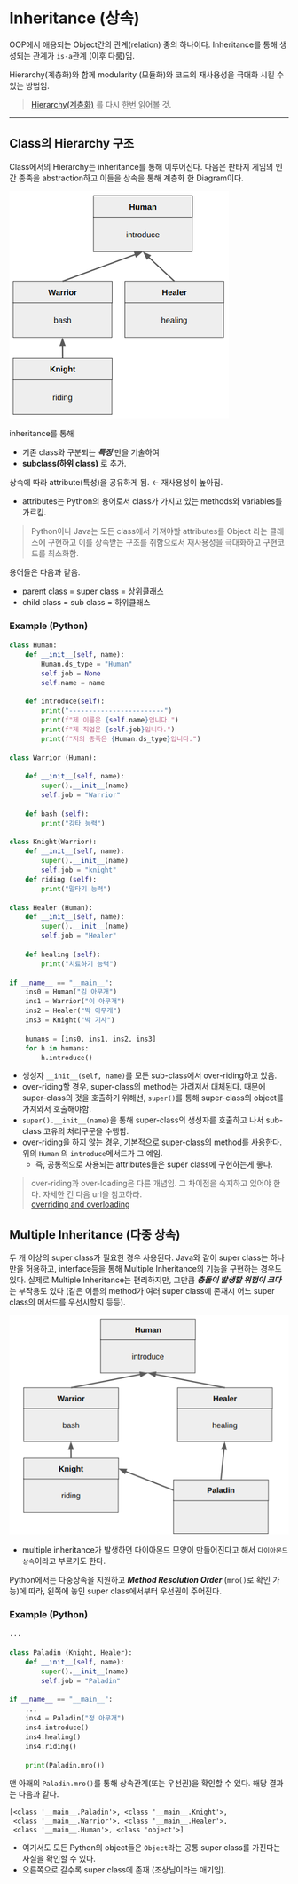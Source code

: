 # Inheritance (상속)

OOP에서 애용되는 Object간의 관계(relation) 중의 하나이다. Inheritance를 통해 생성되는 관계가 `is-a`관계 (이후 다룸)임.

Hierarchy(계층화)와 함께 modularity (모듈화)와 코드의 재사용성을 극대화 시킬 수 있는 방법임.

> [Hierarchy(계층화)](./oop_1_001_modularity.md#oop에서-modularity와-hierarchy) 를 다시 한번 읽어볼 것.
> 

---

## Class의 Hierarchy 구조

Class에서의 Hierarchy는 inheritance를 통해 이루어진다. 다음은 판타지 게임의 인간 종족을 abstraction하고 이들을 상속을 통해 계층화 한 Diagram이다.

![](../img/hierarchy_inheritance.png)

inheritance를 통해

- 기존 class와 구분되는 ***특징*** 만을 기술하여
- **subclass(하위 class)** 로 추가.

상속에 따라 attribute(특성)을 공유하게 됨. ← 재사용성이 높아짐.

* attributes는 Python의 용어로서 class가 가지고 있는 methods와 variables를 가르킴.

> Python이나 Java는 모든 class에서 가져야할 attributes를 Object 라는 클래스에 구현하고 이를 상속받는 구조를 취함으로서 재사용성을 극대화하고 구현코드를 최소화함.

용어들은 다음과 같음.

* parent class = super class = 상위클래스
* child class = sub class = 하위클래스

### Example (Python)

```python
class Human:
    def __init__(self, name):
        Human.ds_type = "Human"
        self.job = None
        self.name = name
        
    def introduce(self):
        print("------------------------")
        print(f"제 이름은 {self.name}입니다.")
        print(f"제 직업은 {self.job}입니다.")
        print(f"저의 종족은 {Human.ds_type}입니다.")
        
class Warrior (Human):

    def __init__(self, name):
        super().__init__(name)
        self.job = "Warrior"

    def bash (self):
        print("강타 능력")

class Knight(Warrior):
    def __init__(self, name):
        super().__init__(name)
        self.job = "knight"
    def riding (self):
        print("말타기 능력")

class Healer (Human):
    def __init__(self, name):
        super().__init__(name)
        self.job = "Healer"

    def healing (self):
        print("치료하기 능력")

if __name__ == "__main__":
    ins0 = Human("김 아무개")
    ins1 = Warrior("이 아무개")
    ins2 = Healer("박 아무개")
    ins3 = Knight("박 기사")

    humans = [ins0, ins1, ins2, ins3]
    for h in humans:
        h.introduce()    
```

* 생성자 `__init__(self, name)`를 모든 sub-class에서 over-riding하고 있음.
* over-riding할 경우, super-class의 method는 가려져서 대체된다. 때문에 super-class의 것을 호출하기 위해선, `super()`를 통해 super-class의 object를 가져와서 호출해야함. 
* `super().__init__(name)`을 통해 super-class의 생성자를 호출하고 나서 sub-class 고유의 처리구문을 수행함.
* over-riding을 하지 않는 경우, 기본적으로 super-class의 method를 사용한다. 위의 `Human` 의 `introduce`메서드가 그 예임.
    * 즉, 공통적으로 사용되는 attributes들은 super class에 구현하는게 좋다.

> over-riding과 over-loading은 다른 개념임. 그 차이점을 숙지하고 있어야 한다. 자세한 건 다음 url을 참고하라.  
> [overriding and overloading](https://ds31x.tistory.com/36)

## Multiple Inheritance (다중 상속)

두 개 이상의 super class가 필요한 경우 사용된다. Java와 같이 super class는 하나만을 허용하고, interface등을 통해 Multiple Inheritance의 기능을 구현하는 경우도 있다. 실제로 Multiple Inheritance는 편리하지만, 그만큼 ***충돌이 발생할 위험이 크다*** 는 부작용도 있다 (같은 이름의 method가 여러 super class에 존재시 어느 super class의 메서드를 우선시할지 등등).

![](../img/multiple_inheritance.png)

* multiple inheritance가 발생하면 다이아몬드 모양이 만들어진다고 해서 `다이아몬드 상속`이라고 부르기도 한다.

Python에서는 다중상속을 지원하고 ***Method Resolution Order*** (`mro()`로 확인 가능)에 따라, 왼쪽에 놓인 super class에서부터 우선권이 주어진다.

### Example (Python)

```python
...

class Paladin (Knight, Healer):
    def __init__(self, name):
        super().__init__(name)
        self.job = "Paladin"

if __name__ == "__main__":
    ...
    ins4 = Paladin("정 아무개")
    ins4.introduce()
    ins4.healing()
    ins4.riding()

    print(Paladin.mro())
```

맨 아래의 `Paladin.mro()`를 통해 상속관계(또는 우선권)을 확인할 수 있다. 해당 결과는 다음과 같다.

```
[<class '__main__.Paladin'>, <class '__main__.Knight'>,
 <class '__main__.Warrior'>, <class '__main__.Healer'>,
 <class '__main__.Human'>, <class 'object'>]
```

* 여기서도 모든 Python의 object들은 `Object`라는 공통 super class를 가진다는 사실을 확인할 수 있다.
* 오른쪽으로 갈수록 super class에 존재 (조상님이라는 애기임).
